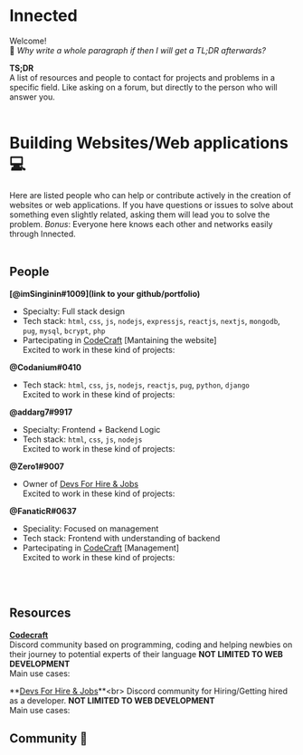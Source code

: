 # Innected 
Welcome!<br>🖖
*Why write a whole paragraph if then I will get a TL;DR afterwards?*

**TS;DR**<br> A list of resources and people to contact for projects and problems in a specific field. Like asking on a forum, but directly to the person who will answer you.
<br>
<br>


# Building Websites/Web applications 💻
Here are listed people who can help or contribute actively in the creation of websites or web applications.
If you have questions or issues to solve about something even slightly related, asking them will lead you to solve the problem.
*Bonus*: Everyone here knows each other and networks easily through Innected.
<br>
<br>

## **People**


**[@imSinginin#1009](link to your github/portfolio)**
- Specialty: Full stack design
- Tech stack: `html`, `css`, `js`, `nodejs`, `expressjs`, `reactjs`, `nextjs`, `mongodb`, `pug`, `mysql`, `bcrypt`, `php`
- Partecipating in [CodeCraft](#codecraft) [Mantaining the website]
<br>Excited to work in these kind of projects: 

**@Codanium#0410**
- Tech stack: `html`, `css`, `js`, `nodejs`, `reactjs`, `pug`, `python`, `django`
<br>Excited to work in these kind of projects: 


**@addarg7#9917**
- Specialty: Frontend + Backend Logic 
- Tech stack: `html`, `css`, `js`, `nodejs`
<br>Excited to work in these kind of projects: 


**@Zero1#9007**
- Owner of [Devs For Hire & Jobs](#devsforhire)
<br>Excited to work in these kind of projects: 


**@FanaticR#0637**
- Speciality: Focused on management
- Tech stack: Frontend with understanding of backend
- Partecipating in [CodeCraft](#codecraft) [Management]
<br>Excited to work in these kind of projects: 

<br>
<br>

## **Resources**

<div id="codecraft">

**[Codecraft](https://c0decraft.netlify.app/)** <br>
Discord community based on programming, coding and helping newbies on their journey to potential experts of their language **NOT LIMITED TO WEB DEVELOPMENT**
<br>Main use cases:
<div id="devsforhire">

**[Devs For Hire & Jobs](https://discord.gg/awHZtSf89q**)**<br>
Discord community for Hiring/Getting hired as a developer. **NOT LIMITED TO WEB DEVELOPMENT**
<br>Main use cases:


## Community 🤼